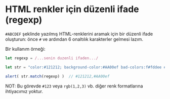 # HTML renkler için düzenli ifade (regexp)

`#ABCDEF` şeklinde yazılmış HTML-renklerini aramak için bir düzenli ifade oluşturun: önce `#` ve ardından 6 onaltılık karakterler gelmesi lazım.

Bir kullanım örneği:

```js
let regexp = /...senin duzenli ifaden.../

let str = "color:#121212; background-color:#AA00ef bad-colors:f#fddee #fd2 #12345678";

alert( str.match(regexp) )  // #121212,#AA00ef
```

NOT: Bu görevde `#123` veya `rgb(1,2,3)` vb. diğer renk formatlarına ihtiyacımız yoktur.
